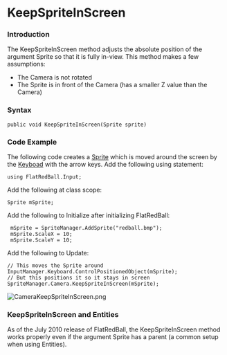 # KeepSpriteInScreen

### Introduction

The KeepSpriteInScreen method adjusts the absolute position of the argument Sprite so that it is fully in-view. This method makes a few assumptions:

* The Camera is not rotated
* The Sprite is in front of the Camera (has a smaller Z value than the Camera)

### Syntax

```
public void KeepSpriteInScreen(Sprite sprite)
```

### Code Example

The following code creates a [Sprite](../../../frb/docs/index.php) which is moved around the screen by the [Keyboad](../../../frb/docs/index.php) with the arrow keys. Add the following using statement:

```
using FlatRedBall.Input;
```

Add the following at class scope:

```
Sprite mSprite;
```

Add the following to Initialize after initializing FlatRedBall:

```
 mSprite = SpriteManager.AddSprite("redball.bmp");
 mSprite.ScaleX = 10;
 mSprite.ScaleY = 10;
```

Add the following to Update:

```
// This moves the Sprite around
InputManager.Keyboard.ControlPositionedObject(mSprite);
// But this positions it so it stays in screen
SpriteManager.Camera.KeepSpriteInScreen(mSprite);
```

![CameraKeepSpriteInScreen.png](../../../.gitbook/assets/migrated\_media-CameraKeepSpriteInScreen.png)

### KeepSpriteInScreen and Entities

As of the July 2010 release of FlatRedBall, the KeepSpriteInScreen method works properly even if the argument Sprite has a parent (a common setup when using Entities).
